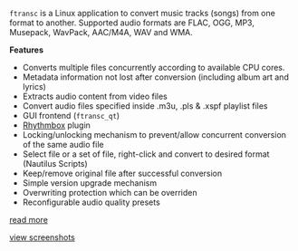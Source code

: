 `ftransc` is a Linux application to convert music tracks (songs) from one format to another. Supported audio formats are FLAC, OGG, MP3, Musepack, WavPack, AAC/M4A, WAV and WMA.

**Features**

  * Converts multiple files concurrently according to available CPU cores.
  * Metadata information not lost after conversion (including album art and lyrics)
  * Extracts audio content from video files
  * Convert audio files specified inside .m3u, .pls & .xspf playlist files
  * GUI frontend (`ftransc_qt`)
  * [Rhythmbox](http://projects.gnome.org/rhythmbox) plugin
  * Locking/unlocking mechanism to prevent/allow concurrent conversion of the same audio file
  * Select file or a set of file, right-click and convert to desired format (Nautilus Scripts)
  * Keep/remove original file after successful conversion
  * Simple version upgrade mechanism
  * Overwriting protection which can be overriden
  * Reconfigurable audio quality presets



[read more](http://code.google.com/p/ftransc/wiki/Tutorial)

[view screenshots](http://code.google.com/p/ftransc/wiki/Screenshots)